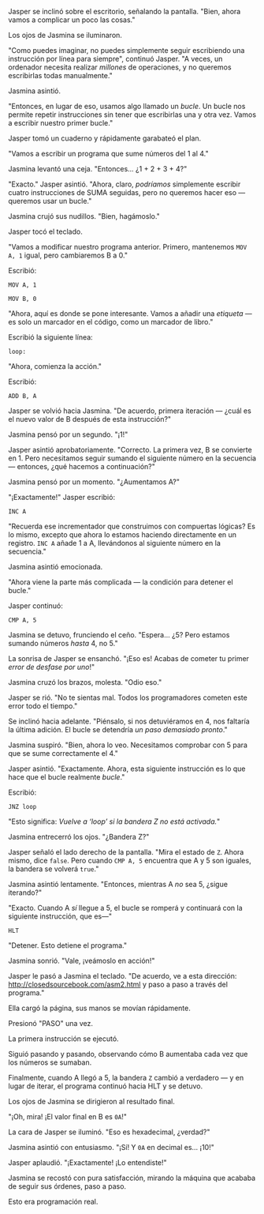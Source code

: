 Jasper se inclinó sobre el escritorio, señalando la pantalla. "Bien, ahora vamos a complicar un poco las cosas."

Los ojos de Jasmina se iluminaron.

"Como puedes imaginar, no puedes simplemente seguir escribiendo una instrucción por línea para siempre", continuó Jasper. "A veces, un ordenador necesita realizar *millones* de operaciones, y no queremos escribirlas todas manualmente."

Jasmina asintió.

"Entonces, en lugar de eso, usamos algo llamado un *bucle*. Un bucle nos permite repetir instrucciones sin tener que escribirlas una y otra vez. Vamos a escribir nuestro primer bucle."

Jasper tomó un cuaderno y rápidamente garabateó el plan.

"Vamos a escribir un programa que sume números del 1 al 4."

Jasmina levantó una ceja. "Entonces... ¿1 + 2 + 3 + 4?"

"Exacto." Jasper asintió. "Ahora, claro, *podríamos* simplemente escribir cuatro instrucciones de SUMA seguidas, pero no queremos hacer eso — queremos usar un bucle."

Jasmina crujó sus nudillos. "Bien, hagámoslo."

Jasper tocó el teclado.

"Vamos a modificar nuestro programa anterior. Primero, mantenemos `MOV A, 1` igual, pero cambiaremos B a 0."

Escribió:

```
MOV A, 1
```
```
MOV B, 0
```

"Ahora, aquí es donde se pone interesante. Vamos a añadir una *etiqueta* — es solo un marcador en el código, como un marcador de libro."

Escribió la siguiente línea:

```
loop:
```

"Ahora, comienza la acción."

Escribió:

```
ADD B, A
```

Jasper se volvió hacia Jasmina. "De acuerdo, primera iteración — ¿cuál es el nuevo valor de B después de esta instrucción?"

Jasmina pensó por un segundo. "¡1!"

Jasper asintió aprobatoriamente. "Correcto. La primera vez, B se convierte en 1. Pero necesitamos seguir sumando el siguiente número en la secuencia — entonces, ¿qué hacemos a continuación?"

Jasmina pensó por un momento. "¿Aumentamos A?"

"¡Exactamente!" Jasper escribió:

```
INC A
```

"Recuerda ese incrementador que construimos con compuertas lógicas? Es lo mismo, excepto que ahora lo estamos haciendo directamente en un registro. `INC A` añade 1 a A, llevándonos al siguiente número en la secuencia."

Jasmina asintió emocionada.

"Ahora viene la parte más complicada — la condición para detener el bucle."

Jasper continuó:

```
CMP A, 5
```

Jasmina se detuvo, frunciendo el ceño. "Espera... ¿5? Pero estamos sumando números *hasta* 4, no 5."

La sonrisa de Jasper se ensanchó. "¡Eso es! Acabas de cometer tu primer *error de desfase por uno*!"

Jasmina cruzó los brazos, molesta. "Odio eso."

Jasper se rió. "No te sientas mal. Todos los programadores cometen este error todo el tiempo."

Se inclinó hacia adelante. "Piénsalo, si nos detuviéramos en 4, nos faltaría la última adición. El bucle se detendría *un paso demasiado pronto*."

Jasmina suspiró. "Bien, ahora lo veo. Necesitamos comprobar con 5 para que se sume correctamente el 4."

Jasper asintió. "Exactamente. Ahora, esta siguiente instrucción es lo que hace que el bucle realmente *bucle*."

Escribió:

```
JNZ loop
```

"Esto significa: *Vuelve a ‘loop’ si la bandera Z no está activada.*"

Jasmina entrecerró los ojos. "¿Bandera Z?"

Jasper señaló el lado derecho de la pantalla. "Mira el estado de `Z`. Ahora mismo, dice `false`. Pero cuando `CMP A, 5` encuentra que A y 5 son iguales, la bandera se volverá `true`."

Jasmina asintió lentamente. "Entonces, mientras A *no* sea 5, ¿sigue iterando?"

"Exacto. Cuando A *sí* llegue a 5, el bucle se romperá y continuará con la siguiente instrucción, que es—"

```
HLT
```

"Detener. Esto detiene el programa."

Jasmina sonrió. "Vale, ¡veámoslo en acción!"

Jasper le pasó a Jasmina el teclado. "De acuerdo, ve a esta dirección: <a href="http://closedsourcebook.com/asm2.html">http://closedsourcebook.com/asm2.html</a> y paso a paso a través del programa."

Ella cargó la página, sus manos se movían rápidamente.

Presionó "PASO" una vez.

La primera instrucción se ejecutó.

Siguió pasando y pasando, observando cómo B aumentaba cada vez que los números se sumaban.

Finalmente, cuando A llegó a 5, la bandera `Z` cambió a verdadero — y en lugar de iterar, el programa continuó hacia HLT y se detuvo.

Los ojos de Jasmina se dirigieron al resultado final.

"¡Oh, mira! ¡El valor final en B es `0A`!"

La cara de Jasper se iluminó. "Eso es hexadecimal, ¿verdad?"

Jasmina asintió con entusiasmo. "¡Sí! Y `0A` en decimal es… ¡10!"

Jasper aplaudió. "¡Exactamente! ¡Lo entendiste!"

Jasmina se recostó con pura satisfacción, mirando la máquina que acababa de seguir sus órdenes, paso a paso.

Esto era programación real.